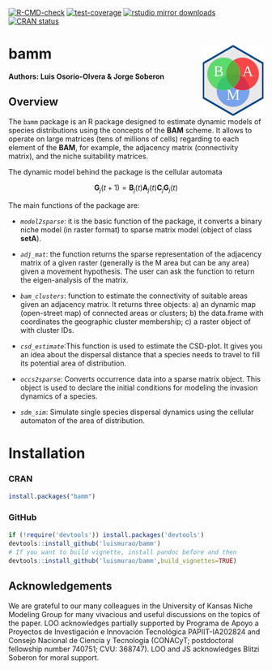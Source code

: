 <!-- badges: start -->
[![R-CMD-check](https://github.com/luismurao/bamm/actions/workflows/R-CMD-check.yaml/badge.svg)](https://github.com/luismurao/bamm/actions/workflows/R-CMD-check.yaml)
[![test-coverage](https://github.com/luismurao/bamm/actions/workflows/test-coverage.yaml/badge.svg)](https://github.com/luismurao/bamm/actions/workflows/test-coverage.yaml)
[![rstudio mirror downloads](https://cranlogs.r-pkg.org/badges/bamm)](https://github.com/r-hub/cranlogs.app)
[![CRAN status](https://www.r-pkg.org/badges/version/bamm)](https://CRAN.R-project.org/package=bamm)
<!-- badges: end -->

# bamm <a href="https://luismurao.github.io/bamm/"><img src="man/figures/logo.png" align="right" height="139" /></a>

**Authors: Luis Osorio-Olvera & Jorge Soberon**

## Overview

The `bamm` package is an R package designed to estimate dynamic models of
species distributions using the concepts of the **BAM** scheme. It allows
to  operate on large matrices (tens of millions of cells) regarding to each 
element of the **BAM**, for example, the adjacency matrix 
(connectivity matrix), and the niche suitability matrices. 

The dynamic model behind the package is the cellular automata

$$\mathbf{G}_j(t+1) =\mathbf{B}_j(t)\mathbf{A}_j(t) \mathbf{C}_j  \mathbf{G}_j(t)$$

The main functions of the package are:

 - *`model2sparse`*: it is the basic function of the package, it converts 
 a binary niche model (in raster format) to sparse matrix model 
 (object of class **setA**). 
    
 - *`adj_mat`*: the function returns the sparse representation of the adjacency 
 matrix of a given raster (generally is the M area but can be any area) given a 
 movement hypothesis. The user can ask the function to return the eigen-analysis 
 of the matrix. 
    
 - *`bam_clusters`*: function to estimate the connectivity of suitable areas 
 given an adjacency matrix. It returns three objects: a) an dynamic map
 (open-street map) of connected areas or clusters; b) the data.frame with 
 coordinates the geographic cluster membership; c) a raster object of with 
 cluster IDs.
     
 - *`csd_estimate`*:This function is used to estimate the CSD-plot. It gives 
 you an idea about the dispersal distance that a species needs to travel to 
 fill its potential area of distribution.
 
 - *`occs2sparse`*: Converts occurrence data into a sparse matrix object. 
 This object is used to declare the initial conditions for modeling the 
 invasion dynamics of a species. 
 
 - *`sdm_sim`*: Simulate single species dispersal dynamics using the cellular 
 automaton of the area of distribution. 
 

# Installation

### CRAN

```r
install.packages("bamm")
```
### GitHub

```r
if (!require('devtools')) install.packages('devtools')
devtools::install_github('luismurao/bamm')
# If you want to build vignette, install pandoc before and then
devtools::install_github('luismurao/bamm',build_vignettes=TRUE)
```

## Acknowledgements 

We are grateful to our many colleagues in the University of Kansas Niche Modeling
Group for many vivacious and useful discussions on the topics of the paper. 
LOO acknowledges partially supported by Programa de Apoyo a Proyectos de 
Investigación e Innovación Tecnológica PAPIIT-IA202824 and Consejo Nacional de 
Ciencia y Tecnología (CONACyT; postdoctoral fellowship number 740751; CVU: 368747).
LOO and JS acknowledges Blitzi Soberon for moral support.
